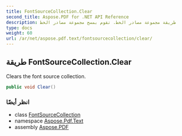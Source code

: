 ```yaml
---
title: FontSourceCollection.Clear
second_title: Aspose.PDF for .NET API Reference
description: طريقة مجموعة مصادر الخط. تقوم بمسح مجموعة مصادر الخط
type: docs
weight: 60
url: /ar/net/aspose.pdf.text/fontsourcecollection/clear/
---
```

## طريقة FontSourceCollection.Clear

Clears the font source collection.

```csharp
public void Clear()
```

### انظر أيضًا

* class [FontSourceCollection](../)
* namespace [Aspose.Pdf.Text](../../../aspose.pdf.text/)
* assembly [Aspose.PDF](../../../)